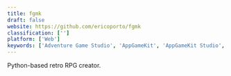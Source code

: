 ```yaml
---
title: fgmk
draft: false 
website: https://github.com/ericoporto/fgmk
classification: ['']
platform: ['Web']
keywords: ['Adventure Game Studio', 'AppGameKit', 'AppGameKit Studio', 'Construct 3', 'Corona SDK', 'Dart RPG', 'Dot World Maker', 'EasyRPG', 'G3D Innovation Engine', 'GameMaker Studio', 'ImpactJS', 'Open RPG Maker', 'Orx', 'RPG 20XX', 'RPG Maker', 'RPG Toolkit', 'RPGBoss', 'Solarus Action-RPG game engine', 'Unreal Engine']
---
```

Python-based retro RPG creator.